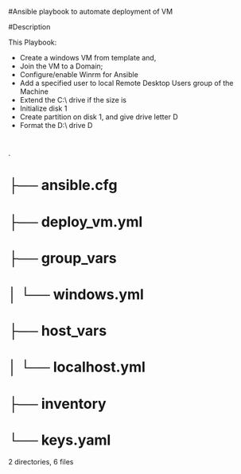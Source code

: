 #Ansible playbook to automate deployment of VM

#Description

This Playbook:

- Create a windows VM from template and,
- Join the VM to a Domain;
- Configure/enable Winrm for Ansible
- Add a specified user to local Remote Desktop Users group of the Machine
- Extend the C:\ drive if the size is
- Initialize disk 1
- Create partition on disk 1, and give drive letter D
- Format the D:\ drive D

#

 .
# ├── ansible.cfg
# ├── deploy_vm.yml
# ├── group_vars
# │ └── windows.yml
# ├── host_vars
# │ └── localhost.yml
# ├── inventory
# └── keys.yaml

2 directories, 6 files
